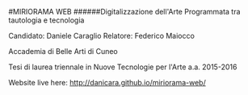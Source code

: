 #MIRIORAMA WEB
######Digitalizzazione dell'Arte Programmata tra tautologia e tecnologia

Candidato: Daniele Caraglio
Relatore: Federico Maiocco

Accademia di Belle Arti di Cuneo

Tesi di laurea triennale in Nuove Tecnologie per l'Arte
a.a. 2015-2016

Website live here: http://danicara.github.io/miriorama-web/
